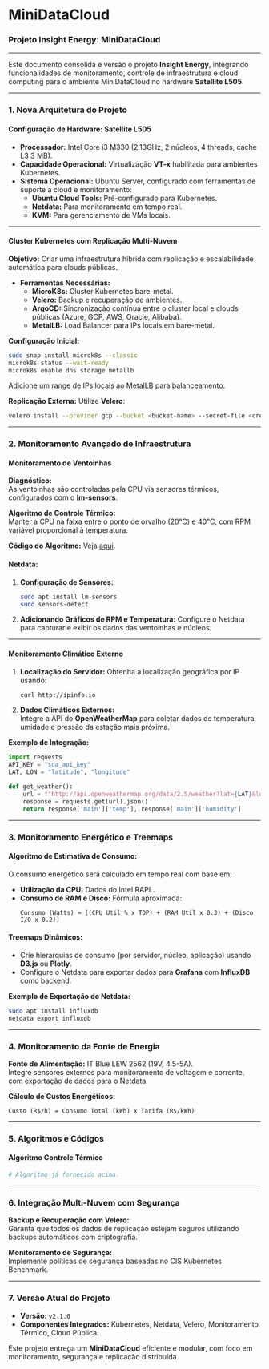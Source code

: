 # MiniDataCloud

### **Projeto Insight Energy: MiniDataCloud**

---

Este documento consolida e versão o projeto **Insight Energy**, integrando funcionalidades de monitoramento, controle de infraestrutura e cloud computing para o ambiente MiniDataCloud no hardware **Satellite L505**.

---

### **1. Nova Arquitetura do Projeto**

#### **Configuração de Hardware: Satellite L505**
- **Processador:** Intel Core i3 M330 (2.13GHz, 2 núcleos, 4 threads, cache L3 3 MB).  
- **Capacidade Operacional:** Virtualização **VT-x** habilitada para ambientes Kubernetes.  
- **Sistema Operacional:** Ubuntu Server, configurado com ferramentas de suporte a cloud e monitoramento:
  - **Ubuntu Cloud Tools:** Pré-configurado para Kubernetes.
  - **Netdata:** Para monitoramento em tempo real.
  - **KVM:** Para gerenciamento de VMs locais.
  
---

#### **Cluster Kubernetes com Replicação Multi-Nuvem**
**Objetivo:** Criar uma infraestrutura híbrida com replicação e escalabilidade automática para clouds públicas.  

- **Ferramentas Necessárias:**
  - **MicroK8s:** Cluster Kubernetes bare-metal.
  - **Velero:** Backup e recuperação de ambientes.
  - **ArgoCD:** Sincronização contínua entre o cluster local e clouds públicas (Azure, GCP, AWS, Oracle, Alibaba).  
  - **MetalLB:** Load Balancer para IPs locais em bare-metal.

**Configuração Inicial:**
```bash
sudo snap install microk8s --classic
microk8s status --wait-ready
microk8s enable dns storage metallb
```
Adicione um range de IPs locais ao MetalLB para balanceamento.  

**Replicação Externa:**
Utilize **Velero**:
```bash
velero install --provider gcp --bucket <bucket-name> --secret-file <credentials-file>
```

---

### **2. Monitoramento Avançado de Infraestrutura**

#### **Monitoramento de Ventoinhas**
**Diagnóstico:**  
As ventoinhas são controladas pela CPU via sensores térmicos, configurados com o **lm-sensors**.  

**Algoritmo de Controle Térmico:**  
Manter a CPU na faixa entre o ponto de orvalho (20°C) e 40°C, com RPM variável proporcional à temperatura.

**Código do Algoritmo:**
Veja [aqui](#algoritmo-controle-termico).

#### **Netdata:**  
1. **Configuração de Sensores:**
   ```bash
   sudo apt install lm-sensors
   sudo sensors-detect
   ```
2. **Adicionando Gráficos de RPM e Temperatura:**
   Configure o Netdata para capturar e exibir os dados das ventoinhas e núcleos.  

---

#### **Monitoramento Climático Externo**
1. **Localização do Servidor:**
   Obtenha a localização geográfica por IP usando:
   ```bash
   curl http://ipinfo.io
   ```
2. **Dados Climáticos Externos:**  
   Integre a API do **OpenWeatherMap** para coletar dados de temperatura, umidade e pressão da estação mais próxima.

**Exemplo de Integração:**
```python
import requests
API_KEY = "sua_api_key"
LAT, LON = "latitude", "longitude"

def get_weather():
    url = f"http://api.openweathermap.org/data/2.5/weather?lat={LAT}&lon={LON}&appid={API_KEY}&units=metric"
    response = requests.get(url).json()
    return response['main']['temp'], response['main']['humidity']
```

---

### **3. Monitoramento Energético e Treemaps**

#### **Algoritmo de Estimativa de Consumo:**
O consumo energético será calculado em tempo real com base em:
- **Utilização da CPU:** Dados do Intel RAPL.  
- **Consumo de RAM e Disco:** Fórmula aproximada:
  ```plaintext
  Consumo (Watts) ≈ [(CPU Util % x TDP) + (RAM Util x 0.3) + (Disco I/O x 0.2)]
  ```

#### **Treemaps Dinâmicos:**
- Crie hierarquias de consumo (por servidor, núcleo, aplicação) usando **D3.js** ou **Plotly**.
- Configure o Netdata para exportar dados para **Grafana** com **InfluxDB** como backend.

**Exemplo de Exportação do Netdata:**
```bash
sudo apt install influxdb
netdata export influxdb
```

---

### **4. Monitoramento da Fonte de Energia**
**Fonte de Alimentação:** IT Blue LEW 2562 (19V, 4.5-5A).  
Integre sensores externos para monitoramento de voltagem e corrente, com exportação de dados para o Netdata.  

**Cálculo de Custos Energéticos:**  
```plaintext
Custo (R$/h) = Consumo Total (kWh) x Tarifa (R$/kWh)
```

---

### **5. Algoritmos e Códigos**

#### **Algoritmo Controle Térmico**
```python
# Algoritmo já fornecido acima.
```

---

### **6. Integração Multi-Nuvem com Segurança**

**Backup e Recuperação com Velero:**  
Garanta que todos os dados de replicação estejam seguros utilizando backups automáticos com criptografia.  

**Monitoramento de Segurança:**  
Implemente políticas de segurança baseadas no CIS Kubernetes Benchmark.  

---

### **7. Versão Atual do Projeto**

- **Versão:** `v2.1.0`  
- **Componentes Integrados:** Kubernetes, Netdata, Velero, Monitoramento Térmico, Cloud Pública.

Este projeto entrega um **MiniDataCloud** eficiente e modular, com foco em monitoramento, segurança e replicação distribuída.

